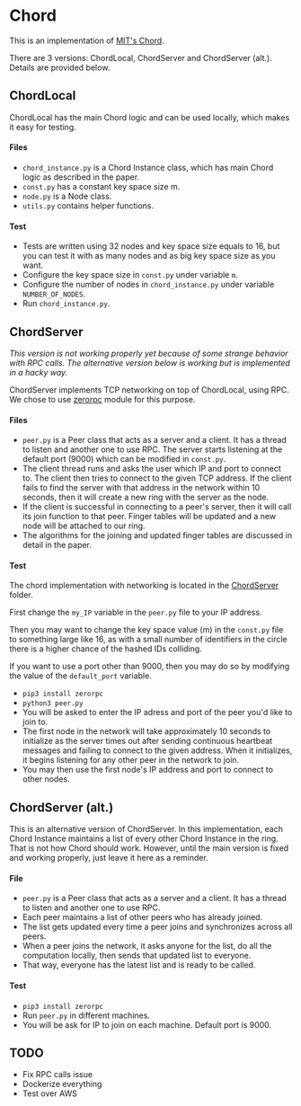 # Chord

This is an implementation of 
[MIT's Chord](https://pdos.csail.mit.edu/papers/chord:sigcomm01/chord_sigcomm.pdf).

There are 3 versions: ChordLocal, ChordServer and ChordServer (alt.). 
Details are provided below.

## ChordLocal
ChordLocal has the main Chord logic and can be used locally, which makes it easy for testing.

#### Files
- `chord_instance.py` is a Chord Instance class, which has main Chord logic as described in the paper.
- `const.py` has a constant key space size m.
- `node.py` is a Node class.
- `utils.py` contains helper functions.

#### Test
- Tests are written using 32 nodes and key space size equals to 16,
but you can test it with as many nodes and as big key space size as you want.
- Configure the key space size in `const.py` under variable `m`.
- Configure the number of nodes in `chord_instance.py` under variable `NUMBER_OF_NODES`.
- Run `chord_instance.py`. 

## ChordServer
*This version is not working properly yet because of some strange behavior with RPC calls.
The alternative version below is working but is implemented in a hacky way.*

ChordServer implements TCP networking on top of ChordLocal, using RPC. We chose to use
 [zerorpc](http://www.zerorpc.io "zerorpc's Homepage") module for this purpose.

#### Files
- `peer.py` is a Peer class that acts as a server and a client. It has a thread to listen and another
one to use RPC. The server starts listening at the default port (9000) which can be modified in `const.py`.
- The client thread runs and asks the user which IP and port to connect to. The client then tries to connect
 to the given TCP address. If the client fails to find the server with that address in the network within 10
  seconds, then it will create a new ring with the server as the node.
- If the client is successful in connecting to a peer's server, then it will call its join function to that peer.
 Finger tables will be updated and a new node will be attached to our ring. 
- The algorithms for the joining and updated finger tables are discussed in detail in the paper.

#### Test
The chord implementation with networking is located in the [ChordServer](/ChordServer) folder.

First change the `my_IP` variable in the `peer.py` file to your IP address.

Then you may want to change the key space value (m) in the `const.py` file to something large like 16, as with a small number
 of identifiers in the circle there is a higher chance of the hashed IDs colliding.
 
If you want to use a port other than 9000, then  you may do so by modifying the value of the `default_port` 
variable.
- `pip3 install zerorpc`
- `python3 peer.py`
- You will be asked to enter the IP adress and port of the peer you'd like to join to.
- The first node in the network will take approximately 10 seconds to initialize as the server times out after sending
continuous heartbeat messages and failing to connect to the given address. When it initializes, it begins listening for
any other peer in the network to join.
- You may then use the first node's IP address and port to connect to other nodes.

## ChordServer (alt.)
This is an alternative version of ChordServer. 
In this implementation, each Chord Instance maintains a list of every other Chord Instance in the ring.
That is not how Chord should work. However, until the main version is fixed and working properly,
just leave it here as a reminder.

#### File
- `peer.py` is a Peer class that acts as a server and a client. It has a thread to listen and another
one to use RPC. 
- Each peer maintains a list of other peers who has already joined.
- The list gets updated every time a peer joins and synchronizes across all peers.
- When a peer joins the network, it asks anyone for the list, do all the computation locally,
then sends that updated list to everyone.
- That way, everyone has the latest list and is ready to be called.

#### Test
- `pip3 install zerorpc`
- Run `peer.py` in different machines.
- You will be ask for IP to join on each machine. Default port is 9000.

## TODO
- Fix RPC calls issue
- Dockerize everything
- Test over AWS
